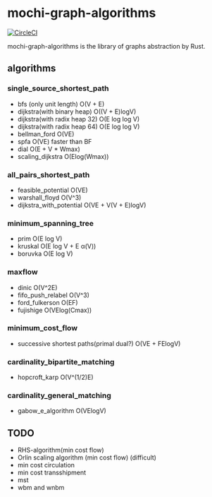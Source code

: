 # mochi-graph-algorithms

[![CircleCI](https://circleci.com/gh/kutimoti/mochi-graph-algorithms.svg?style=svg)](https://circleci.com/gh/kutimoti/mochi-graph-algorithms)

mochi-graph-algorithms is the library of graphs abstraction by Rust.

## algorithms

### single\_source\_shortest\_path

- bfs (only unit length)
  O(V + E)
- dijkstra(with binary heap) 
  O((V + E)logV)
- dijkstra(with radix heap 32)
  O(E log log V)
- dijkstra(with radix heap 64)
  O(E log log V)
- bellman\_ford 
  O(VE)
- spfa
  O(VE) faster than BF
- dial
  O(E + V * Wmax)
- scaling\_dijkstra
  O(Elog(Wmax))

### all\_pairs\_shortest\_path

- feasible\_potential
  O(VE)
- warshall\_floyd
  O(V^3)
- dijkstra\_with\_potential
  O(VE + V(V + E)logV)

### minimum\_spanning\_tree

- prim
  O(E log V)
- kruskal
  O(E log V + E α(V))
- boruvka
  O(E log V)

### maxflow

- dinic
  O(V^2E)
- fifo\_push\_relabel
  O(V^3)
- ford\_fulkerson
  O(EF)
- fujishige
  O(VElog(Cmax))

### minimum\_cost\_flow

- successive shortest paths(primal dual?)
  O(VE + FElogV)

### cardinality\_bipartite\_matching

- hopcroft\_karp
  O(V^(1/2)E)

### cardinality\_general\_matching

- gabow\_e\_algorithm
  O(VElogV)


## TODO

- RHS-algorithm(min cost flow)
- Orlin scaling algorithm (min cost flow) (difficult)
- min cost circulation
- min cost transshipment
- mst
- wbm and wnbm
